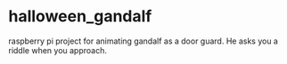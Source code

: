 # halloween_gandalf
raspberry pi project for animating gandalf as a door guard. He asks you a riddle when you approach.
